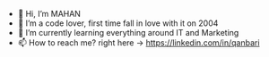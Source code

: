 - 👋 Hi, I’m MAHAN
- 👀 I’m a code lover, first time fall in love with it on 2004
- 🌱 I’m currently learning everything around IT and Marketing
- 📫 How to reach me? right here -> https://linkedin.com/in/qanbari
